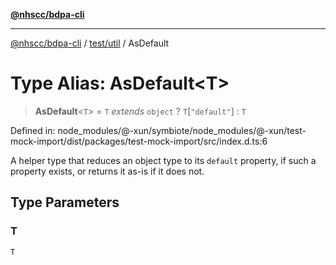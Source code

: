[**@nhscc/bdpa-cli**](../../../README.md)

***

[@nhscc/bdpa-cli](../../../README.md) / [test/util](../README.md) / AsDefault

# Type Alias: AsDefault\<T\>

> **AsDefault**\<`T`\> = `T` *extends* `object` ? `T`\[`"default"`\] : `T`

Defined in: node\_modules/@-xun/symbiote/node\_modules/@-xun/test-mock-import/dist/packages/test-mock-import/src/index.d.ts:6

A helper type that reduces an object type to its `default` property, if such
a property exists, or returns it as-is if it does not.

## Type Parameters

### T

`T`

